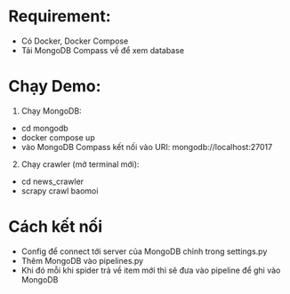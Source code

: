 # Requirement:
- Có Docker, Docker Compose
- Tải MongoDB Compass về để xem database

# Chạy Demo:
1. Chạy MongoDB:
- cd mongodb
- docker compose up
- vào MongoDB Compass kết nối vào URI: mongodb://localhost:27017
2. Chạy crawler (mở terminal mới):
- cd news_crawler
- scrapy crawl baomoi

# Cách kết nối
- Config để connect tới server của MongoDB chỉnh trong settings.py
- Thêm MongoDB vào pipelines.py
- Khi đó mỗi khi spider trả về item mới thì sẽ đưa vào pipeline để ghi vào MongoDB 